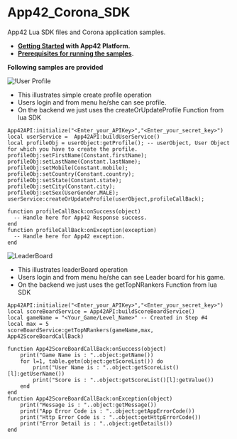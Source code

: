 App42_Corona_SDK
================

App42 Lua SDK files and Corona application samples.

* __[Getting Started](https://apphq.shephertz.com/register) with App42 Platform.__
* __[Prerequisites for running the samples](https://github.com/shephertz/App42_Corona_SDK/tree/master/sample#app42_corona_sdk_sample).__

__Following samples are provided__

 
![!User Profile](https://raw.github.com/shephertz/App42_Corona_SDK/master/sample/App42-LeaderBoard-Sample/images/Lua-UserProfile.png)

* This illustrates simple create profile operation 
* Users login and from menu he/she can see profile.
* On the backend we just uses the createOrUpdateProfile Function from lua SDK

```
App42API:initialize("<Enter_your_APIKey>","<Enter_your_secret_key>")
local userService =  App42API:buildUserService()
local profileObj = userObject:getProfile(); -- userObject, User Object for which you have to create the profile.
profileObj:setFirstName(Constant.firstName);
profileObj:setLastName(Constant.lastName);
profileObj:setMobile(Constant.mobile);
profileObj:setCountry(Constant.country);
profileObj:setState(Constant.state);
profileObj:setCity(Constant.city);
profileObj:setSex(UserGender.MALE);
userService:createOrUpdateProfile(userObject,profileCallBack);

function profileCallBack:onSuccess(object)
  -- Handle here for App42 Response success.
end
function profileCallBack:onException(exception)
  -- Handle here for App42 exception.
end
```
 
![LeaderBoard](https://raw.github.com/shephertz/App42_Corona_SDK/master/sample/App42-LeaderBoard-Sample/images/Lua-leaderBoard.png)


* This illustrates leaderBoard operation 
* Users login and from menu he/she can see Leader board for his game.
* On the backend we just uses the getTopNRankers Function from lua SDK

```
App42API:initialize("<Enter_your_APIKey>","<Enter_your_secret_key>")
local scoreBoardService = App42API:buildScoreBoardService()
local gameName = "<Your_Game/Level_Name>" -- Created in Step #4
local max = 5
scoreBoardService:getTopNRankers(gameName,max, App42ScoreBoardCallBack)

function App42ScoreBoardCallBack:onSuccess(object)
	print("Game Name is : "..object:getName())
	for l=1, table.getn(object:getScoreList()) do
		print("User Name is : "..object:getScoreList()[l]:getUserName())
		print("Score is : "..object:getScoreList()[l]:getValue())
	end
end
function App42ScoreBoardCallBack:onException(object)
	print("Message is : "..object:getMessage())
	print("App Error Code is : "..object:getAppErrorCode())
	print("Http Error Code is : "..object:getHttpErrorCode())
	print("Error Detail is : "..object:getDetails())
end
```
